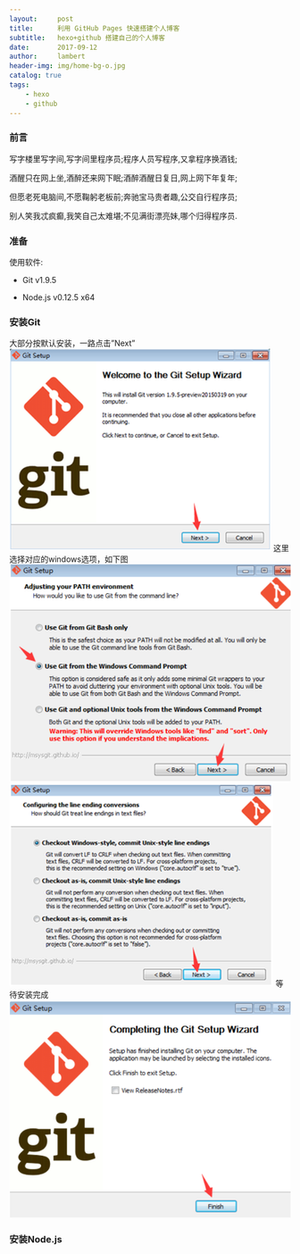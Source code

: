 ```yaml
---
layout:     post
title:      利用 GitHub Pages 快速搭建个人博客
subtitle:   hexo+github 搭建自己的个人博客
date:       2017-09-12
author:     lambert
header-img: img/home-bg-o.jpg
catalog: true
tags:
    - hexo
    - github
---
```

### 前言

写字楼里写字间,写字间里程序员;程序人员写程序,又拿程序换酒钱;

酒醒只在网上坐,酒醉还来网下眠;酒醉酒醒日复日,网上网下年复年;

但愿老死电脑间,不愿鞠躬老板前;奔驰宝马贵者趣,公交自行程序员;

别人笑我忒疯癫,我笑自己太难堪;不见满街漂亮妹,哪个归得程序员. 


### 准备
使用软件: 
* Git v1.9.5 

* Node.js v0.12.5 x64 

### 安装Git
大部分按默认安装，一路点击”Next”
![Alt text](/img/blog/1.png)
这里选择对应的windows选项，如下图 
![Alt text](/img/blog/2.png)
![Alt text](/img/blog/3.png)
等待安装完成 
![Alt text](/img/blog/4.png)

### 安装Node.js